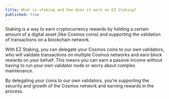 ```yaml
---
title: What is staking and how does it work on EZ Staking?
published: true
---
```


Staking is a way to earn cryptocurrency rewards by holding a certain amount of a digital asset (like Cosmos coins) and supporting the validation of transactions on a blockchain network. 

With EZ Staking, you can delegate your Cosmos coins to our own validators, who will validate transactions on multiple Cosmos networks and earn block rewards on your behalf. This means you can earn a passive income without having to run your own validator node or worry about complex maintenance. 

By delegating your coins to our own validators, you’re supporting the security and growth of the Cosmos network and earning rewards in the process.
